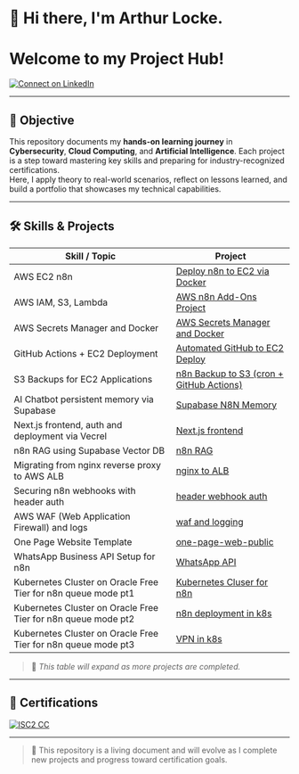 # 👋 Hi there, I'm Arthur Locke. 
# Welcome to my Project Hub!

[![Connect on LinkedIn](https://img.shields.io/badge/LinkedIn-Connect-blue?logo=linkedin)](https://www.linkedin.com/in/arthur-locke/)

---

## 🧭 Objective

This repository documents my **hands-on learning journey** in **Cybersecurity**, **Cloud Computing**, and **Artificial Intelligence**. Each project is a step toward mastering key skills and preparing for industry-recognized certifications.  
Here, I apply theory to real-world scenarios, reflect on lessons learned, and build a portfolio that showcases my technical capabilities.

---

## 🛠️ Skills & Projects

| Skill / Topic                    | Project                                                                 |
|----------------------------------|-------------------------------------------------------------------------|
| AWS EC2 n8n                | [Deploy n8n to EC2 via Docker](./cloud/aws-n8n)                   |
| AWS IAM, S3, Lambda | [AWS n8n Add-Ons Project](./cloud/aws-n8n-addons/README.md) |
| AWS Secrets Manager and Docker | [AWS Secrets Manager and Docker](./cloud/aws-secrets-manager/README.md)  |
| GitHub Actions + EC2 Deployment | [Automated GitHub to EC2 Deploy](./cloud/aws-n8n-git/README.md)        |
| S3 Backups for EC2 Applications | [n8n Backup to S3 (cron + GitHub Actions)](./cloud/aws-s3-backup/README.md) |
| AI Chatbot persistent memory via Supabase | [Supabase N8N Memory](./cloud/n8n-supabase-memory/README.md) |
| Next.js frontend, auth and deployment via Vecrel| [Next.js frontend](./cloud/aws-n8n/nextjs-frontend/README.md) |
| n8n RAG using Supabase Vector DB| [n8n RAG](./cloud/n8n-RAG/README.md) |
| Migrating from nginx reverse proxy to AWS ALB| [nginx to ALB](./cloud/nginx-to-alb) |
| Securing n8n webhooks with header auth | [header webhook auth](./cloud/n8n-webhook-security) |
| AWS WAF (Web Application Firewall) and logs | [waf and logging](./cloud/aws-waf-and-logging) |
| One Page Website Template | [one-page-web-public](https://github.com/A-Locke/one-page-web-public) |
| WhatsApp Business API Setup for n8n | [WhatsApp API](./cloud/whatsapp_api) |
| Kubernetes Cluster on Oracle Free Tier for n8n queue mode pt1 | [Kubernetes Cluser for n8n](./cloud/kubernetes/README.md) |
| Kubernetes Cluster on Oracle Free Tier for n8n queue mode pt2 | [n8n deployment in k8s](./cloud/kubernetes/n8n-deployment) |
| Kubernetes Cluster on Oracle Free Tier for n8n queue mode pt3 | [VPN in k8s](./cloud/kubernetes/VPN/README.md) |



> 📝 *This table will expand as more projects are completed.*

---

## 🧪 Certifications

[![ISC2 CC](https://images.credly.com/size/340x340/images/e98395d6-e705-430a-98d8-9bfbadbf97f2/image.png)](https://www.credly.com/badges/2054310e-e8ff-4b2d-8fa7-ab33a975c32c/linked_in?t=st7jq3)

---

> 🚧 This repository is a living document and will evolve as I complete new projects and progress toward certification goals.

